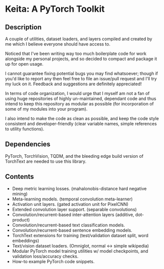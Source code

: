 # Keita: A PyTorch Toolkit

## Description

A couple of utilities, dataset loaders, and layers compiled and created by me which I believe everyone should have access to.

Noticed that I've been writing way too much boilerplate code for work alongside my personal projects, and so decided to compact and package it up for open usage.

I cannot guarantee fixing potential bugs you may find whatsoever; though if you'd like to report any then feel free to file an issue/pull request and I'll try my luck on it. Feedback and suggestions are definitely appreciated!

In terms of code organization, I would urge that I myself am not a fan of using huge repositories of highly un-maintained, dependant code and thus intend to keep this repository as modular as possible (for incorporation of some of my modules into your program).

I also intend to make the code as clean as possible, and keep the code style consistent and developer-friendly (clear variable names, simple references to utility functions).

## Dependencies

PyTorch, TorchVision, TQDM, and the bleeding edge build version of TorchText are needed to use this library.

## Contents

- Deep metric learning losses. (mahalonobis-distance hard negative mining)
- Meta-learning models. (temporal convolution meta-learner)
- Activation unit layers. (gated activation unit for PixelCNN)
- Extended convolution layer support. (separable convolutions)
- Convolution/recurrent-based inter-attention layers (additive, dot-product)
- Convolution/recurrent-based text classification models.
- Convolution/recurrent-based sentence embedding models.
- TorchText extensions for training (test/validation dataset split, word embeddings)
- Text/vision dataset loaders. (Omniglot, normal <-> simple wikipedia)
- Modular PyTorch model training utilities w/ model checkpoints, and validation loss/accuracy checks.
- How-to example PyTorch code snippets.